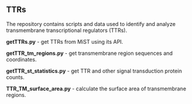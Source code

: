 ## TTRs

The repository contains scripts and data used to identify and analyze transmembrane transcriptional regulators (TTRs).

**getTTRs.py** - get TTRs from MiST using its API.

**getTTR_tm_regions.py** - get transmembrane region sequences and coordinates.

**getTTR_st_statistics.py** - get TTR and other signal transduction protein counts.

**TTR_TM_surface_area.py** - calculate the surface area of transmembrane regions.

